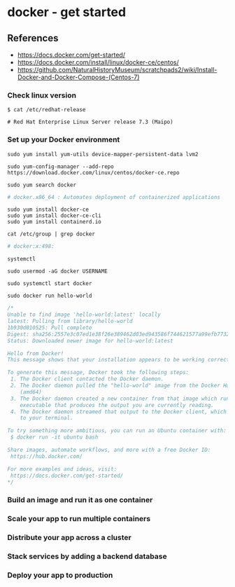 # docker - get started

## References
* https://docs.docker.com/get-started/
* https://docs.docker.com/install/linux/docker-ce/centos/
* https://github.com/NaturalHistoryMuseum/scratchpads2/wiki/Install-Docker-and-Docker-Compose-(Centos-7)

### Check linux version
```
$ cat /etc/redhat-release 
```
```
# Red Hat Enterprise Linux Server release 7.3 (Maipo)
```

### Set up your Docker environment
```
sudo yum install yum-utils device-mapper-persistent-data lvm2
```
```
sudo yum-config-manager --add-repo https://download.docker.com/linux/centos/docker-ce.repo
```

```
sudo yum search docker
```
```bash
# docker.x86_64 : Automates deployment of containerized applications
```
```
sudo yum install docker-ce
sudo yum install docker-ce-cli
sudo yum install containerd.io
```
```
cat /etc/group | grep docker
```
```bash
# docker:x:498:
```
```
systemctl
```
```
sudo usermod -aG docker USERNAME
```
```
sudo systemctl start docker
```
```
sudo docker run hello-world
```
```java
/*
Unable to find image 'hello-world:latest' locally
latest: Pulling from library/hello-world
1b930d010525: Pull complete 
Digest: sha256:2557e3c07ed1e38f26e389462d03ed943586f744621577a99efb77324b0fe535
Status: Downloaded newer image for hello-world:latest

Hello from Docker!
This message shows that your installation appears to be working correctly.

To generate this message, Docker took the following steps:
 1. The Docker client contacted the Docker daemon.
 2. The Docker daemon pulled the "hello-world" image from the Docker Hub.
    (amd64)
 3. The Docker daemon created a new container from that image which runs the
    executable that produces the output you are currently reading.
 4. The Docker daemon streamed that output to the Docker client, which sent it
    to your terminal.

To try something more ambitious, you can run an Ubuntu container with:
 $ docker run -it ubuntu bash

Share images, automate workflows, and more with a free Docker ID:
 https://hub.docker.com/

For more examples and ideas, visit:
 https://docs.docker.com/get-started/
*/
```

### Build an image and run it as one container

### Scale your app to run multiple containers

### Distribute your app across a cluster

### Stack services by adding a backend database

### Deploy your app to production
